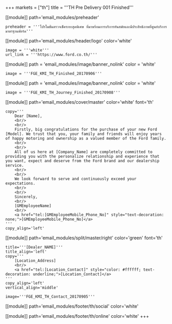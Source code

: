 +++
markets = ["th"]
title = '''TH Pre Delivery 001 Finished'''

[[module]]
path='email_modules/preheader'

	preheader = '''โปรโมชั่นตรวจเช็คระยะสุดพิเศษ ที่มาพร้อมการบริการทันสมัยและมีประสิทธิภาพที่ศูนย์บริการมาตรฐานฟอร์ด'''

[[module]]
path='email_modules/header/logo'
color='white'

	image = '''white'''
	url_link = '''https://www.ford.co.th/'''

[[module]]
path = 'email_modules/image/banner_nolink'
color = 'white'

	image = '''FGE_KMI_TH_Finished_20170906'''

[[module]]
path = 'email_modules/image/banner_nolink'
color = 'white'

	image = '''FGE_KMI_TH_Journey_Finished_20170908'''

[[module]]
path='email_modules/cover/master'
color='white'
font='th'

	copy='''
		Dear [Name],
		<br/>
		<br/>
		Firstly, big congratulations for the purchase of your new Ford [Model]. We trust that you, your family and friends will enjoy years of happy motoring and ownership as a valued member of the Ford family. 
		<br/>
		<br/>
		All of us here at [Company_Name] are completely committed to providing you with the personalize relationship and experience that you want, expect and deserve from the Ford brand and our dealership service. 
		<br/>
		<br/>
		We look forward to serve and continuously exceed your expectations.
		<br/>
		<br/>
		Sincerely,
		<br/>
		[GMEmployeeName]
		<br/>
		<a href="tel:[GMEmployeeMobile_Phone_No]" style="text-decoration: none;">[GMEmployeeMobile_Phone_No]</a>
	'''
	copy_align='left'

[[module]]
path='email_modules/split/master/right'
color='green'
font='th'

	title='''[Dealer_NAME]'''
	title_align='left'
	copy='''
		[Location_Address]
		<br/>
		<a href="tel:[Location_Contact]" style="color: #ffffff; text-decoration: underline;">[Location_Contact]</a>
	'''
	copy_align='left'
	vertical_align='middle'

	image='''FGE_KMI_TH_Contact_20170905'''

[[module]]
path='email_modules/footer/th/social'
color='white'

[[module]]
path='email_modules/footer/th/online'
color='white'
+++